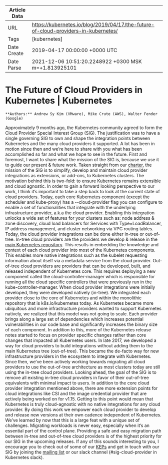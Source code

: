 |             Article Data             ||
| ----------------- | ----------------- |
| URL               | https://kubernetes.io/blog/2019/04/17/the-future-of-cloud-providers-in-kubernetes/        |
| Tags              | [kubernetes]       |
| Date Create       | 2019-04-17 00:00:00 &#43;0000 UTC |
| Date Parse        | 2021-12-06 10:51:20.2248922 &#43;0300 MSK m=&#43;1.813925101  |

# The Future of Cloud Providers in Kubernetes | Kubernetes

	
	
	
	
	**Authors:** Andrew Sy Kim (VMware), Mike Crute (AWS), Walter Fender (Google)
Approximately 9 months ago, the Kubernetes community agreed to form the Cloud Provider Special Interest Group (SIG). The justification was to have a single governing SIG to own and shape the integration points between Kubernetes and the many cloud providers it supported. A lot has been in motion since then and we’re here to share with you what has been accomplished so far and what we hope to see in the future.
First and foremost, I want to share what the mission of the SIG is, because we use it to guide our present &amp; future work. Taken straight from our [charter](https://github.com/kubernetes/community/blob/master/sig-cloud-provider/CHARTER.md), the mission of the SIG is to simplify, develop and maintain cloud provider integrations as extensions, or add-ons, to Kubernetes clusters. The motivation behind this is two-fold: to ensure Kubernetes remains extensible and cloud agnostic.
In order to gain a forward looking perspective to our work, I think it’s important to take a step back to look at the current state of cloud providers. Today, each core Kubernetes component (except the scheduler and kube-proxy) has a --cloud-provider flag you can configure to enable a set of functionalities that integrate with the underlying infrastructure provider, a.k.a the cloud provider. Enabling this integration unlocks a wide set of features for your clusters such as: node address &amp; zone discovery, cloud load balancers for Services with Type=LoadBalancer, IP address management, and cluster networking via VPC routing tables. Today, the cloud provider integrations can be done either in-tree or out-of-tree.
In-tree cloud providers are the providers we develop &amp; release in the [main Kubernetes repository](https://github.com/kubernetes/kubernetes/tree/master/pkg/cloudprovider/providers). This results in embedding the knowledge and context of each cloud provider into most of the Kubernetes components. This enables more native integrations such as the kubelet requesting information about itself via a metadata service from the cloud provider.
Out-of-tree cloud providers are providers that can be developed, built, and released independent of Kubernetes core. This requires deploying a new component called the cloud-controller-manager which is responsible for running all the cloud specific controllers that were previously run in the kube-controller-manager.
When cloud provider integrations were initially developed, they were developed natively (in-tree). We integrated each provider close to the core of Kubernetes and within the monolithic repository that is k8s.io/kubernetes today. As Kubernetes became more ubiquitous and more infrastructure providers wanted to support Kubernetes natively, we realized that this model was not going to scale. Each provider brings along a large set of dependencies which increases potential vulnerabilities in our code base and significantly increases the binary size of each component. In addition to this, more of the Kubernetes release notes started to focus on provider specific changes rather than core changes that impacted all Kubernetes users.
In late 2017, we developed a way for cloud providers to build integrations without adding them to the main Kubernetes tree (out-of-tree). This became the de-facto way for new infrastructure providers in the ecosystem to integrate with Kubernetes.  Since then, we’ve been actively working towards migrating all cloud providers to use the out-of-tree architecture as most clusters today are still using the in-tree cloud providers.
Looking ahead, the goal of the SIG is to remove all existing in-tree cloud providers in favor of their out-of-tree equivalents with minimal impact to users. In addition to the core cloud provider integration mentioned above, there are more extension points for cloud integrations like CSI and the image credential provider that are actively being worked on for v1.15. Getting to this point would mean that Kubernetes is truly cloud-agnostic with no native integrations for any cloud provider. By doing this work we empower each cloud provider to develop and release new versions at their own cadence independent of Kubernetes.  We’ve learned by now that this is a large feat with a unique set of challenges. Migrating workloads is never easy, especially when it’s an essential part of the control plane. Providing a safe and easy migration path between in-tree and out-of-tree cloud providers is of the highest priority for our SIG in the upcoming releases. If any of this sounds interesting to you, I encourage you to check out of some of our [KEPs](https://github.com/kubernetes/enhancements/tree/master/keps/sig-cloud-provider) and get in touch with our SIG by joining the [mailing list](https://groups.google.com/forum/#!forum/kubernetes-sig-cloud-provider) or our slack channel (#sig-cloud-provider in Kubernetes slack).


	

	


